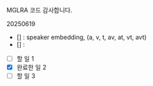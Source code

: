 MGLRA 코드 감사합니다.


20250619

- [] : speaker embedding, (a, v, t, av, at, vt, avt)
- [] :


- [ ] 할 일 1
- [x] 완료한 일 2
- [ ] 할 일 3